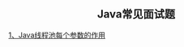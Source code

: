 ## <center>Java常见面试题</center>

[1、Java线程池每个参数的作用](https://github.com/yixirumeng/Java-Interview-Questions/issues/1)
